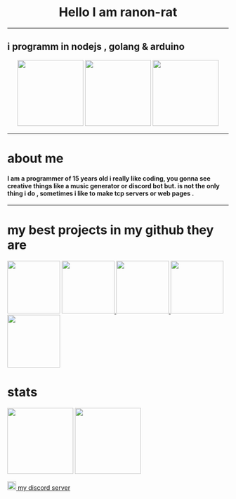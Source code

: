 
<h1  align="center">Hello I am ranon-rat</h1>

--------------------------------------------

<h2>i programm in nodejs , golang & arduino</h2>
<p align="center" >
  <img height=150 src= "https://seeklogo.com/images/N/nodejs-logo-FBE122E377-seeklogo.com.png">
  <img height=150  src="https://miro.medium.com/fit/c/262/262/1*yh90bW8jL4f8pOTZTvbzqw.png">
  <img height=150 src = "https://brandslogos.com/wp-content/uploads/images/large/arduino-logo-1.png">
</p>

---------------------------------------------

<h1> about me</h1>
<h4> I am a programmer of 15 years old i really like coding, you gonna see creative things like a music generator or discord bot but. is not the only thing i do , sometimes i like to make tcp servers or web pages .</h4>

---------------------------------------------

<h1> my best projects in my github they are </h1>
<p >                 
<a href="https://github.com/pythonBoy123/redditReplaceHumans">
  <img height=120 src="https://github-readme-stats.vercel.app/api/pin/?username=ranon-rat&repo=redditReplaceHumans&show_owner=true&theme=tokyonight"></a>
 </a>
<a href="https://ranon-rat.github.io/monkeyPage/">
   <img height=120 src="https://github-readme-stats.vercel.app/api/pin/?username=ranon-rat&repo=monkeyPage&show_owner=true&theme=tokyonight">
 </a>
<a href="https://github.com/ranon-rat/golang-spyware">
   <img height=120 src="https://github-readme-stats.vercel.app/api/pin/?username=ranon-rat&repo=golang-spyware&show_owner=true&theme=tokyonight">
 </a>
<a href="https://github.com/ranon-rat/echo-server-go"
  <img height=120 src="https://github-readme-stats.vercel.app/api/pin/?username=ranon-rat&repo=echo-server-go&show_owner=true&theme=tokyonight">
 </a>
<a href="https://github.com/ranon-rat/when-haces-tus-momos-en-consola">
  <img height=120 src="https://github-readme-stats.vercel.app/api/pin/?username=ranon-rat&repo=when-haces-tus-momos-en-consola&show_owner=true&theme=tokyonight">
</a>
<a href="https://github.com/ranon-rat/golang-remote">
  <img height=120 src="https://github-readme-stats.vercel.app/api/pin/?username=ranon-rat&repo=golang-remote&show_owner=true&theme=tokyonight">
  </a>
  </p>
  
<h1> stats</h1>

<p>
<img height=150 src="https://github-readme-stats.vercel.app/api/top-langs/?username=ranon-rat&layout=compact&theme=tokyonight">
<img height=150 src="https://github-readme-stats.vercel.app/api?username=ranon-rat&count_private=true&show_icons=true&theme=tokyonight">
</p>
<a href="https://discord.gg/e52RFh7Cg2"><img width=20 src ="https://upload.wikimedia.org/wikipedia/commons/thumb/6/6b/Font_Awesome_5_brands_discord_color.svg/1200px-Font_Awesome_5_brands_discord_color.svg.png"> my discord server</a>

